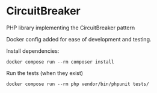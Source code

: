 # CircuitBreaker
PHP library implementing the CircuitBreaker pattern

Docker config added for ease of development and testing.

Install dependencies:
```shell
docker compose run --rm composer install
```

Run the tests (when they exist)
```shell
docker compose run --rm php vendor/bin/phpunit tests/
```